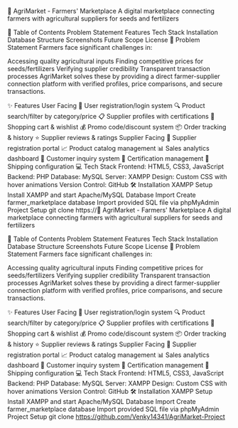 🌱 AgriMarket - Farmers' Marketplace
A digital marketplace connecting farmers with agricultural suppliers for seeds and fertilizers

📖 Table of Contents
Problem Statement
Features
Tech Stack
Installation
Database Structure
Screenshots
Future Scope
License
🚩 Problem Statement
Farmers face significant challenges in:

Accessing quality agricultural inputs
Finding competitive prices for seeds/fertilizers
Verifying supplier credibility
Transparent transaction processes
AgriMarket solves these by providing a direct farmer-supplier connection platform with verified profiles, price comparisons, and secure transactions.

✨ Features
User Facing
📝 User registration/login system
🔍 Product search/filter by category/price
📋 Supplier profiles with certifications
🛒 Shopping cart & wishlist
💰 Promo code/discount system
📦 Order tracking & history
⭐ Supplier reviews & ratings
Supplier Facing
🏢 Supplier registration portal
📈 Product catalog management
📊 Sales analytics dashboard
📮 Customer inquiry system
📜 Certification management
🚚 Shipping configuration
💻 Tech Stack
Frontend: HTML5, CSS3, JavaScript
Backend: PHP
Database: MySQL
Server: XAMPP
Design: Custom CSS with hover animations
Version Control: GitHub
🛠️ Installation
XAMPP Setup
Install XAMPP and start Apache/MySQL
Database Import
Create farmer_marketplace database
Import provided SQL file via phpMyAdmin
Project Setup
git clone https://🌱 AgriMarket - Farmers' Marketplace
A digital marketplace connecting farmers with agricultural suppliers for seeds and fertilizers

📖 Table of Contents
Problem Statement
Features
Tech Stack
Installation
Database Structure
Screenshots
Future Scope
License
🚩 Problem Statement
Farmers face significant challenges in:

Accessing quality agricultural inputs
Finding competitive prices for seeds/fertilizers
Verifying supplier credibility
Transparent transaction processes
AgriMarket solves these by providing a direct farmer-supplier connection platform with verified profiles, price comparisons, and secure transactions.

✨ Features
User Facing
📝 User registration/login system
🔍 Product search/filter by category/price
📋 Supplier profiles with certifications
🛒 Shopping cart & wishlist
💰 Promo code/discount system
📦 Order tracking & history
⭐ Supplier reviews & ratings
Supplier Facing
🏢 Supplier registration portal
📈 Product catalog management
📊 Sales analytics dashboard
📮 Customer inquiry system
📜 Certification management
🚚 Shipping configuration
💻 Tech Stack
Frontend: HTML5, CSS3, JavaScript
Backend: PHP
Database: MySQL
Server: XAMPP
Design: Custom CSS with hover animations
Version Control: GitHub
🛠️ Installation
XAMPP Setup
Install XAMPP and start Apache/MySQL
Database Import
Create farmer_marketplace database
Import provided SQL file via phpMyAdmin
Project Setup
git clone https://github.com/Venky14341/AgriMarket-Project
